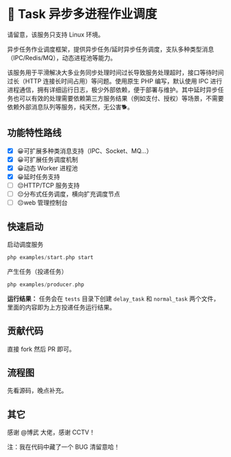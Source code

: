 # 🚄 Task 异步多进程作业调度

请留意，该服务只支持 Linux 环境。

异步任务作业调度框架，提供异步任务/延时异步任务调度，支队多种类型消息（IPC/Redis/MQ），动态进程池等能力。

该服务用于平滑解决大多业务同步处理时间过长导致服务处理超时，接口等待时间过长（HTTP 连接长时间占用）等问题。使用原生 PHP 编写，默认使用 IPC 进行进程通信，拥有详细运行日志，极少外部依赖，便于部署与维护。其中延时异步任务也可以有效的处理需要依赖第三方服务结果（例如支付、授权）等场景，不需要依赖外部消息队列等服务，纯天然，无公害🐕。

## 功能特性路线
- [x] 😀可扩展多种类消息支持（IPC、Socket、MQ...）
- [x] 😀可扩展任务调度机制
- [x] 😀动态 Worker 进程池
- [x] 😀延时任务支持
- [ ] 😔HTTP/TCP 服务支持
- [ ] 😔分布式任务调度，横向扩充调度节点
- [ ] 😔web 管理控制台

## 快速启动

启动调度服务

```php
php examples/start.php start
```

产生任务（投递任务）

```php
php examples/producer.php
```

**运行结果：** 任务会在 `tests` 目录下创建 `delay_task` 和 `normal_task` 两个文件，里面的内容即为上方投递任务运行结果。

## 贡献代码

直接 fork 然后 PR  即可。

## 流程图

先看源码，晚点补充。

## 其它

感谢 @博武 大佬，感谢 CCTV！

注：我在代码中藏了一个 BUG 清留意哈！

